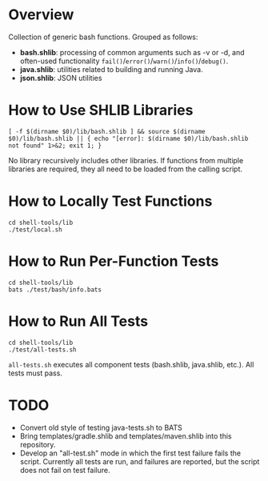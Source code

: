 # Overview

Collection of generic bash functions. Grouped as follows:

* **bash.shlib**: processing of common arguments such as -v or -d, and often-used functionality `fail()`/`error()`/`warn()`/`info()`/`debug()`.
* **java.shlib**: utilities related to building and running Java.
* **json.shlib**: JSON utilities

# How to Use SHLIB Libraries

````
[ -f $(dirname $0)/lib/bash.shlib ] && source $(dirname $0)/lib/bash.shlib || { echo "[error]: $(dirname $0)/lib/bash.shlib not found" 1>&2; exit 1; }
````

No library recursively includes other libraries. If functions from multiple libraries are required, they all need to be
loaded from the calling script.


# How to Locally Test Functions

```
cd shell-tools/lib
./test/local.sh
```

# How to Run Per-Function Tests

```
cd shell-tools/lib
bats ./test/bash/info.bats
```

# How to Run All Tests

```
cd shell-tools/lib
./test/all-tests.sh
```

`all-tests.sh` executes all component tests (bash.shlib, java.shlib, etc.). All tests must pass.


# TODO

* Convert old style of testing java-tests.sh to BATS
* Bring templates/gradle.shlib and templates/maven.shlib into this repository.
* Develop an "all-test.sh" mode in which the first test failure fails the script. Currently all
  tests are run, and failures are reported, but the script does not fail on test failure.